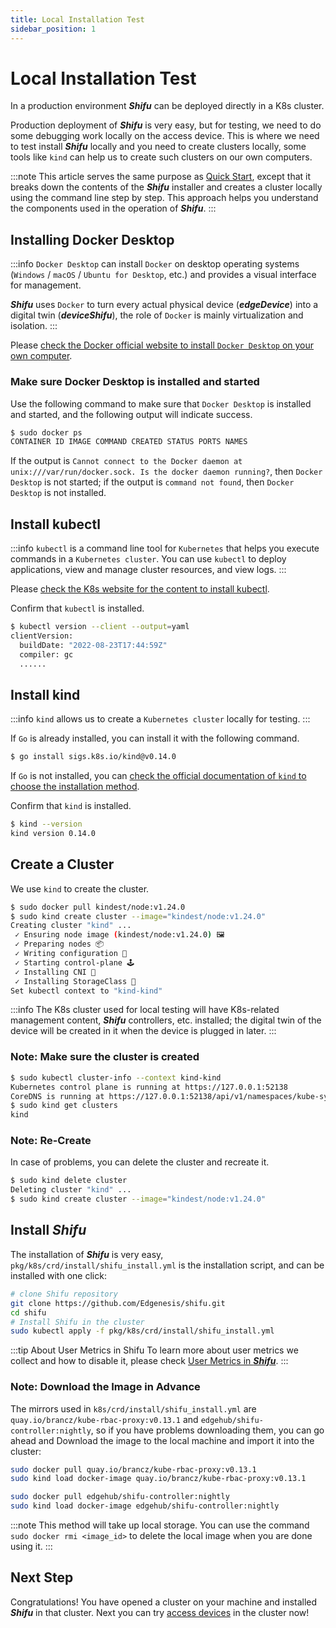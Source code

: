 ```yaml
---
title: Local Installation Test
sidebar_position: 1
---
```


# Local Installation Test

In a production environment ***Shifu*** can be deployed directly in a K8s cluster.

Production deployment of ***Shifu*** is very easy, but for testing, we need to do some debugging work locally on the access device. This is where we need to test install ***Shifu*** locally and you need to create clusters locally, some tools like `kind` can help us to create such clusters on our own computers.

:::note
This article serves the same purpose as [Quick Start](/docs/tutorials/), except that it breaks down the contents of the ***Shifu*** installer and creates a cluster locally using the command line step by step. This approach helps you understand the components used in the operation of ***Shifu***.
:::

## Installing Docker Desktop

:::info
`Docker Desktop` can install `Docker` on desktop operating systems (`Windows` / `macOS` / `Ubuntu for Desktop`, etc.) and provides a visual interface for management.

***Shifu*** uses `Docker` to turn every actual physical device (***edgeDevice***) into a digital twin (***deviceShifu***), the role of `Docker` is mainly virtualization and isolation.
:::

Please [check the Docker official website to install `Docker Desktop` on your own computer](https://www.docker.com).

### Make sure Docker Desktop is installed and started

Use the following command to make sure that `Docker Desktop` is installed and started, and the following output will indicate success.

```bash
$ sudo docker ps
CONTAINER ID IMAGE COMMAND CREATED STATUS PORTS NAMES
```

If the output is `Cannot connect to the Docker daemon at unix:///var/run/docker.sock. Is the docker daemon running?`, then `Docker Desktop` is not started; if the output is `command not found`, then `Docker Desktop` is not installed.

## Install kubectl

:::info
`kubectl` is a command line tool for `Kubernetes` that helps you execute commands in a `Kubernetes cluster`. You can use `kubectl` to deploy applications, view and manage cluster resources, and view logs.
:::

Please [check the K8s website for the content to install kubectl](https://kubernetes.io/docs/tasks/tools/).

Confirm that `kubectl` is installed.

```bash
$ kubectl version --client --output=yaml
clientVersion:
  buildDate: "2022-08-23T17:44:59Z"
  compiler: gc
  ......
```

## Install kind

:::info
`kind` allows us to create a `Kubernetes cluster` locally for testing.
:::

If `Go` is already installed, you can install it with the following command.

```bash
$ go install sigs.k8s.io/kind@v0.14.0
```

If `Go` is not installed, you can [check the official documentation of `kind` to choose the installation method](https://kind.sigs.k8s.io/docs/user/quick-start#installation).

Confirm that `kind` is installed.

```bash
$ kind --version
kind version 0.14.0
```

## Create a Cluster

We use `kind` to create the cluster.

```bash
$ sudo docker pull kindest/node:v1.24.0
$ sudo kind create cluster --image="kindest/node:v1.24.0"
Creating cluster "kind" ...
 ✓ Ensuring node image (kindest/node:v1.24.0) 🖼
 ✓ Preparing nodes 📦
 ✓ Writing configuration 📜
 ✓ Starting control-plane 🕹️
 ✓ Installing CNI 🔌
 ✓ Installing StorageClass 💾
Set kubectl context to "kind-kind"
```

:::info
The K8s cluster used for local testing will have K8s-related management content, ***Shifu*** controllers, etc. installed; the digital twin of the device will be created in it when the device is plugged in later.
:::

### Note: Make sure the cluster is created

```bash
$ sudo kubectl cluster-info --context kind-kind
Kubernetes control plane is running at https://127.0.0.1:52138
CoreDNS is running at https://127.0.0.1:52138/api/v1/namespaces/kube-system/services/kube-dns:dns/proxy
$ sudo kind get clusters
kind
```

### Note: Re-Create

In case of problems, you can delete the cluster and recreate it.

```bash
$ sudo kind delete cluster
Deleting cluster "kind" ...
$ sudo kind create cluster --image="kindest/node:v1.24.0"
```

## Install ***Shifu***

The installation of ***Shifu*** is very easy, `pkg/k8s/crd/install/shifu_install.yml` is the installation script, and can be installed with one click:

```bash
# clone Shifu repository
git clone https://github.com/Edgenesis/shifu.git
cd shifu
# Install Shifu in the cluster
sudo kubectl apply -f pkg/k8s/crd/install/shifu_install.yml
```

:::tip About User Metrics in Shifu
To learn more about user metrics we collect and how to disable it, please check [User Metrics in ***Shifu***](../more/user-metrics.md).
:::

### Note: Download the Image in Advance

The mirrors used in `k8s/crd/install/shifu_install.yml` are `quay.io/brancz/kube-rbac-proxy:v0.13.1` and `edgehub/shifu-controller:nightly`, so if you have problems downloading them, you can go ahead and Download the image to the local machine and import it into the cluster:

```bash
sudo docker pull quay.io/brancz/kube-rbac-proxy:v0.13.1
sudo kind load docker-image quay.io/brancz/kube-rbac-proxy:v0.13.1

sudo docker pull edgehub/shifu-controller:nightly
sudo kind load docker-image edgehub/shifu-controller:nightly
```

:::note
This method will take up local storage. You can use the command `sudo docker rmi <image_id>` to delete the local image when you are done using it.
:::

## Next Step

Congratulations! You have opened a cluster on your machine and installed ***Shifu*** in that cluster. Next you can try [access devices](./cases/) in the cluster now!
